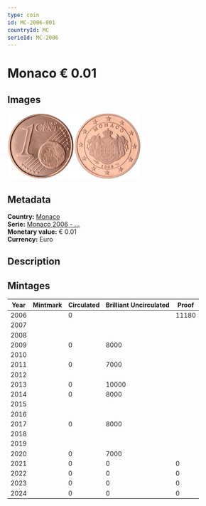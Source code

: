 ```yaml
---
type: coin
id: MC-2006-001
countryId: MC
serieId: MC-2006
---
```


# Monaco € 0.01

## Images

<img src="../../../Images/common-2002-001.webp" height="150" alt="Front image"><img src="Images/monaco-2006-001.webp" height="150" alt="Back image">

## Metadata

**Country:** [Monaco](../index.md)\
**Serie:** [Monaco 2006 - ...](index.md)\
**Monetary value:** € 0.01\
**Currency:** Euro

## Description

## Mintages

| Year | Mintmark | Circulated | Brilliant Uncirculated | Proof |
| ---- | -------- | ---------- | ---------------------- | ----- |
| 2006 |          | 0          |                        | 11180 |
| 2007 |          |            |                        |       |
| 2008 |          |            |                        |       |
| 2009 |          | 0          | 8000                   |       |
| 2010 |          |            |                        |       |
| 2011 |          | 0          | 7000                   |       |
| 2012 |          |            |                        |       |
| 2013 |          | 0          | 10000                  |       |
| 2014 |          | 0          | 8000                   |       |
| 2015 |          |            |                        |       |
| 2016 |          |            |                        |       |
| 2017 |          | 0          | 8000                   |       |
| 2018 |          |            |                        |       |
| 2019 |          |            |                        |       |
| 2020 |          | 0          | 7000                   |       |
| 2021 |          | 0          | 0                      | 0     |
| 2022 |          | 0          | 0                      | 0     |
| 2023 |          | 0          | 0                      | 0     |
| 2024 |          | 0          | 0                      | 0     |
